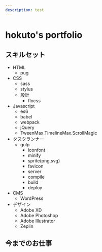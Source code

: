 ```yaml
---
description: test
---
```


# hokuto's portfolio

## スキルセット

* HTML
  * pug
* CSS
  * sass
  * stylus
  * 設計
    * flocss
* Javascript
  * es6
  * babel
  * webpack
  * jQuery
  * TweenMax.TimelineMax.ScrollMagic
* タスクランナー
  * gulp
    * iconfont
    * minify
    * sprite\(png,svg\)
    * favicon
    * server
    * compile
    * build
    * deploy
* CMS
  * WordPress
* デザイン
  * Adobe XD
  * Adobe Photoshop
  * Adobe Illustrator
  * Zeplin

## 今までのお仕事

